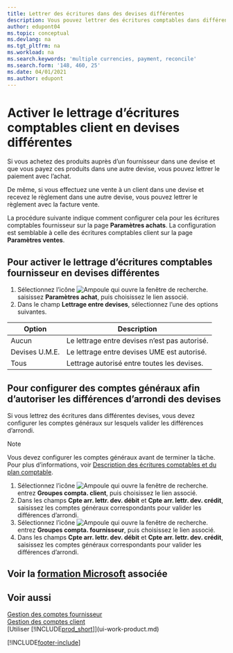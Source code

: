 ```yaml
---
title: Lettrer des écritures dans des devises différentes
description: Vous pouvez lettrer des écritures comptables dans différentes devises si vous effectuez une vente à un client dans une devise et recevez le règlement dans une autre devise.
author: edupont04
ms.topic: conceptual
ms.devlang: na
ms.tgt_pltfrm: na
ms.workload: na
ms.search.keywords: 'multiple currencies, payment, reconcile'
ms.search.form: '148, 460, 25'
ms.date: 04/01/2021
ms.author: edupont
---
```

# <a name="enable-application-of-ledger-entries-in-different-currencies" />Activer le lettrage d’écritures comptables client en devises différentes

Si vous achetez des produits auprès d’un fournisseur dans une devise et que vous payez ces produits dans une autre devise, vous pouvez lettrer le paiement avec l’achat.

De même, si vous effectuez une vente à un client dans une devise et recevez le règlement dans une autre devise, vous pouvez lettrer le règlement avec la facture vente.

La procédure suivante indique comment configurer cela pour les écritures comptables fournisseur sur la page **Paramètres achats**. La configuration est semblable à celle des écritures comptables client sur la page **Paramètres ventes**.

## <a name="to-enable-application-of-vendor-ledger-entries-in-different-currencies" />Pour activer le lettrage d’écritures comptables fournisseur en devises différentes

1. Sélectionnez l’icône ![Ampoule qui ouvre la fenêtre de recherche.](media/ui-search/search_small.png "Dites-moi ce que vous voulez faire") saisissez **Paramètres achat**, puis choisissez le lien associé.
2. Dans le champ **Lettrage entre devises**, sélectionnez l’une des options suivantes.

| Option | Description |
| --- | --- |
| Aucun |Le lettrage entre devises n’est pas autorisé. |
| Devises U.M.E. |Le lettrage entre devises UME est autorisé. |
| Tous |Lettrage autorisé entre toutes les devises. |

## <a name="to-set-up-gl-accounts-for-currency-application-rounding-differences" />Pour configurer des comptes généraux afin d’autoriser les différences d’arrondi des devises

Si vous lettrez des écritures dans différentes devises, vous devez configurer les comptes généraux sur lesquels valider les différences d’arrondi.  

> [!NOTE]  
> Vous devez configurer les comptes généraux avant de terminer la tâche. Pour plus d’informations, voir [Description des écritures comptables et du plan comptable](finance-general-ledger.md).

1. Sélectionnez l’icône ![Ampoule qui ouvre la fenêtre de recherche.](media/ui-search/search_small.png "Dites-moi ce que vous voulez faire") entrez **Groupes compta. client**, puis choisissez le lien associé.  
2. Dans les champs **Cpte arr. lettr. dev. débit** et **Cpte arr. lettr. dev. crédit**, saisissez les comptes généraux correspondants pour valider les différences d’arrondi.  
3. Sélectionnez l’icône ![Ampoule qui ouvre la fenêtre de recherche.](media/ui-search/search_small.png "Dites-moi ce que vous voulez faire") entrez **Groupes compta. fournisseur**, puis choisissez le lien associé.  
4. Dans les champs **Cpte arr. lettr. dev. débit** et **Cpte arr. lettr. dev. crédit**, saisissez les comptes généraux correspondants pour valider les différences d’arrondi.  

## <a name="see-related-microsoft-trainingtrainingmodulesprocess-foreign-currency-payments-dynamics--business-central" />Voir la [formation Microsoft](/training/modules/process-foreign-currency-payments-dynamics-365-business-central/) associée

## <a name="see-also" />Voir aussi

[Gestion des comptes fournisseur](payables-manage-payables.md)  
[Gestion des comptes client](receivables-manage-receivables.md)  
[Utiliser [!INCLUDE[prod_short](includes/prod_short.md)]](ui-work-product.md)


[!INCLUDE[footer-include](includes/footer-banner.md)]
